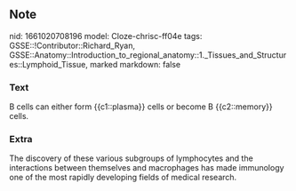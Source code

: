 ## Note
nid: 1661020708196
model: Cloze-chrisc-ff04e
tags: GSSE::!Contributor::Richard_Ryan, GSSE::Anatomy::Introduction_to_regional_anatomy::1._Tissues_and_Structures::Lymphoid_Tissue, marked
markdown: false

### Text
<div class='toggle'>
  B cells can either form {{c1::plasma}} cells or become B
  {{c2::memory}} cells.
</div>

### Extra
<p id="a6c5fa5f-d545-4caf-ae36-b1bbaea9df36" class="">The discovery
of these various subgroups of lymphocytes and the interactions
between themselves and macrophages has made immunology one of the
most rapidly developing fields of medical research.

